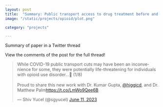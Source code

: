 ```yaml
---
layout: post
title:  "Summary: Public transport access to drug treatment before and during COVID-19: Implications for the opioid epidemic"
image: "/static/projects/opioid/plot.png"

category: "projects"

---
```

Summary of paper in a Twitter thread 

View the comments of the post for the full thread!

<blockquote class="twitter-tweet"><p lang="en" dir="ltr">While COVID-19 public transport cuts may have been an inconvenience for some, they were potentially life-threatening for individuals with opioid use disorder...🧵 (1/8)<br><br>Proud to share this new work with Dr. Kumar Gupta, <a href="https://twitter.com/higgicd?ref_src=twsrc%5Etfw">@higgicd</a>, and Dr. Matthew Palm<a href="https://t.co/LmWo9Qee6B">https://t.co/LmWo9Qee6B</a></p>&mdash; Shiv Yucel (@sgyucel) <a href="https://twitter.com/sgyucel/status/1667853676113715201?ref_src=twsrc%5Etfw">June 11, 2023</a></blockquote> <script async src="https://platform.twitter.com/widgets.js" charset="utf-8"></script>



